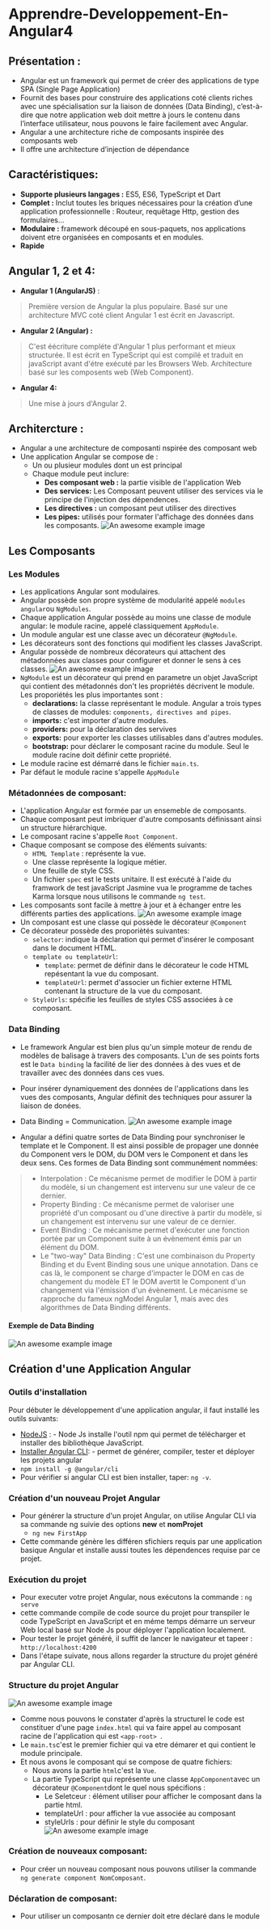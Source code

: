 # Apprendre-Developpement-En-Angular4
## Présentation : 
- Angular est un framework qui permet de créer des applications de type SPA (Single Page Application)
- Fournit des bases pour construire des applications coté clients riches avec une spécialisation sur la liaison de données (Data Binding), c’est-à-dire que notre application web doit mettre à jours le contenu dans l’interface utilisateur, nous pouvons le faire facilement avec Angular.
- Angular a une architecture riche de composants inspirée des composants web
- Il offre une architecture d’injection de dépendance  
## Caractéristiques:
-	**Supporte plusieurs langages :** ES5, ES6, TypeScript et Dart
-	**Complet :** Inclut toutes les briques nécessaires pour la création d’une application professionnelle : Routeur, requêtage Http, gestion des formulaires…
-	**Modulaire :** framework découpé en sous-paquets, nos applications doivent etre organisées en composants et en modules.
-	**Rapide** 
## Angular 1, 2 et 4:
- **Angular 1 (AngularJS)** : 
 >Première version de Angular la plus populaire.
 >Basé sur une architecture MVC coté client
 >Angular 1 est écrit en Javascript.
 - **Angular 2 (Angular) :**
 >C'est éécriture compléte d'Angular 1 plus performant et mieux structurée.
 >Il est écrit en TypeScript qui est compilé et traduit en javaScript avant d'étre exécuté par les Browsers Web.
 > Architecture basé sur les composents web (Web Component).
 - **Angular 4:** 
 > Une mise à jours d'Angular 2.

## Architercture :

 - Angular a une architecture de composanti nspirée des composant web
 - Une application Angular se compose de :
   - Un ou plusieur modules dont un est principal
   - Chaque module peut inclure:
     - **Des composant web :** la partie visible de l'application Web
     - **Des services:**  Les Composant peuvent utiliser des services via le principe de l'injection des dépendences.
     - **Les directives :** un composant peut utiliser des directives 
     - **Les pipes:** utilisés pour formater l'affichage des données dans les composants.
![An awesome example image](https://image.ibb.co/mUTmwS/06.png "StructureComposant")

## Les Composants 
### Les Modules 
- Les applications Angular sont modulaires.
- Angular possède son propre système de modularité appelé `modules angular`ou `NgModules`.
- Chaque application Angular possède au moins une classe de module angular: le module racine, appelé classiquement `AppModule`.
- Un module angular est une classe avec un décorateur `@NgModule`.
- Les décorateurs sont des fonctions qui modifient les classes JavaScript.
- Angular possède de nombreux décorateurs qui attachent des métadonnées aux classes pour configurer et donner le sens à ces classes.
![An awesome example image](https://image.ibb.co/jogeJH/07.png "Structure")
- `NgModule` est un décorateur qui prend en parametre un objet JavaScript qui contient des métadonnés don't les propriétés décrivent le module. Les proporiétés les plus importantes sont :
    - **declarations:** la classe représentant le module. Angular a trois types de classes de modules: `components, directives and pipes`.
    - **imports:** c'est importer d'autre modules.
    - **providers:** pour la déclaration des servives
    - **exports:** pour exporter les classes utilisables dans d'autres modules.
    - **bootstrap:** pour déclarer le composant racine  du module. Seul le module racine doit définir cette propriété.
- Le module racine est démarré dans le fichier `main.ts`.
- Par défaut le module racine s'appelle `AppModule`

### Métadonnées de composant: 
- L'application Angular est formée par un ensemeble de composants.
- Chaque composant peut imbriquer d'autre composants définissant ainsi un structure hiérarchique.
- Le composant racine s'appelle `Root Component`.
- Chaque composant se compose des éléments suivants:
   - `HTML Template` : représente la vue.
   - Une classe représente la logique métier.
   - Une feuille de style CSS.
   - Un fichier `spec` est le tests unitaire. Il est exécuté à l'aide du framwork de test javaScript Jasmine vua le programme de taches Karma lorsque nous utilisons le commande `ng test`.
- Les composants sont facile à mettre à jour et à échanger entre les différents parties des applications.
![An awesome example image](https://image.ibb.co/b22NNc/08.png "composant")
- Un composant est une classe qui possède le décorateur `@Component`
- Ce décorateur possède des proporiètés suivantes:
   - `selector`: indique la déclaration qui permet d'insérer le composant dans le document HTML.
   - `template ou templateUrl`: 
      - `template`: permet de définir dans le décorateur le code HTML repésentant la vue du composant.
      - `templateUrl`: permet d'associer un fichier externe HTML contenant la structure de la vue du composant.
  - `StyleUrls`: spécifie les feuilles de styles CSS associées à ce composant.
### Data Binding
- Le framework Angular est bien plus qu'un simple moteur de rendu de modèles de balisage à travers des composants. L'un de ses points forts est le `Data binding` la facilité de lier des données à des vues et de travailler avec des données dans ces vues. 
- Pour insérer dynamiquement des données de l'applications dans les vues des composants, Angular définit des techniques pour assurer la liaison de donées.
- Data Binding = Communication.
![An awesome example image](https://image.ibb.co/mdTRiH/10.png "Data Binding")

- Angular a défini quatre sortes de Data Binding pour synchroniser le template et le Component. Il est ainsi possible de propager une donnée du Component vers le DOM, du DOM vers le Component et dans les deux sens. Ces formes de Data Binding sont communément nommées: 
> - Interpolation : Ce mécanisme permet de modifier le DOM à partir du modèle, si un changement est intervenu sur une valeur de ce dernier.
> - Property Binding : Ce mécanisme permet de valoriser une propriété d'un composant ou d'une directive à partir du modèle, si un changement est intervenu sur une valeur de ce dernier.
>  - Event Binding : Ce mécanisme permet d'exécuter une fonction portée par un Component suite à un évènement émis par un élément du DOM.
>  - Le "two-way" Data Binding : C'est une combinaison du Property Binding et du Event Binding sous une unique annotation. Dans ce cas là, le component se charge d'impacter le DOM en cas de changement du modèle ET le DOM avertit le Component d'un changement via l'émission d'un évènement. Le mécanisme se rapproche du fameux ngModel Angular 1, mais avec des algorithmes de Data Binding différents.
#### Exemple de Data Binding
![An awesome example image](https://image.ibb.co/b1qvcc/12.png "Data Binding Exemple")

     
 ## Création d'une Application Angular 
 ### Outils d'installation
 Pour débuter le développement d'une application angular, il faut installé les outils suivants: 

- [NodeJS](https://nodejs.org/en/download/) : - Node Js installe l'outil npm qui permet de télécharger et installer des bibliothèque JavaScript.
- [Installer Angular CLI](https://cli.angular.io/): - permet de générer, compiler, tester et déployer les projets angular 
- `npm install -g @angular/cli`
- Pour vérifier si angular CLI est bien installer, taper:  `ng -v`.
### Création d'un nouveau Projet Angular
- Pour générer la structure d'un projet Angular, on utilise Angular CLI via sa commande ng suivie des options **new** et **nomProjet**
   - `ng new FirstApp`
- Cette commande génère les différen sfichiers requis par une application basique Angular et installe aussi toutes les dépendences requise par ce projet.
### Exécution du projet 
- Pour executer votre projet Angular, nous exécutons la commande : `ng serve`
- cette commande compile de code source du projet pour transpiler le code TypeScript en JavaScript et en méme temps démarre un serveur Web local basé sur Node Js pour déployer l'application localement.
- Pour tester le projet généré, il suffit de lancer le navigateur et tapeer : `http://localhost:4200`
- Dans l'étape suivate, nous allons regarder la structure du projet généré par Angular CLI.
### Structure du projet Angular
![An awesome example image](https://image.ibb.co/mJiDt7/01.png "Structure")
- Comme nous pouvons le constater d'après la structurel le code est constituer d'une page `index.html` qui va faire appel au composant racine de l'application qui est `<app-root> `.
- Le `main.ts`c'est le premier fichier qui va etre démarer et qui contient le module principale.
- Et nous avons le composant qui se compose de quatre fichiers: 
   - Nous avons la partie `html`c'est la `Vue`.
   - La partie TypeScript qui représente une classe `AppComponent`avec un décorateur `@Component`dont le quel nous spécifions :
      - Le Seletceur : élément utiliser pour afficher le composant dans la partie html.
      - templateUrl : pour afficher la vue associée au composant
      - styleUrls : pour définir le style du composant
![An awesome example image](https://preview.ibb.co/en1QO7/05.png "StructureComposant")
### Création de nouveaux composant:
- Pour créer un nouveau composant nous pouvons utiliser la commande `ng generate component NomComposant`.
### Déclaration de composant:
- Pour utiliser un composantn ce dernier doit etre déclaré dans le module


      






